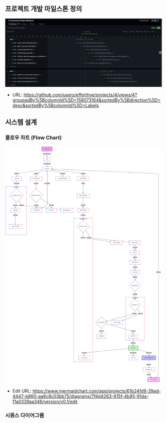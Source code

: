 
## 프로젝트 개발 마일스톤 정의
![alt text](images/milestone2.png)
- URL: https://github.com/users/efforthye/projects/4/views/4?groupedBy%5BcolumnId%5D=158073164&sortedBy%5Bdirection%5D=desc&sortedBy%5BcolumnId%5D=Labels

## 시스템 설계
### 플로우 차트 (Flow Chart)
![alt text](images/flowchart2.png)
- Edit URL: https://www.mermaidchart.com/app/projects/61b24fd9-39ad-4447-b860-aa6c8c03bb75/diagrams/7f4d4263-615f-4b95-91da-f1a0339aa346/version/v0.1/edit

### 시퀀스 다이어그램
